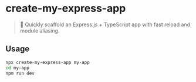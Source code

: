 # create-my-express-app

> 🚀 Quickly scaffold an Express.js + TypeScript app with fast reload and module aliasing.

## Usage

```bash
npx create-my-express-app my-app
cd my-app
npm run dev
```
